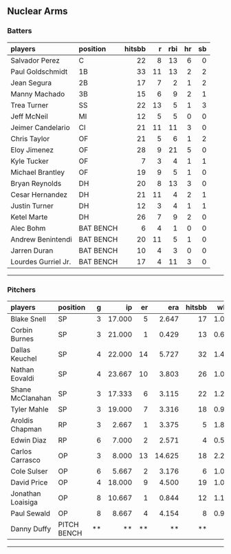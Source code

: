 ## Nuclear Arms

### Batters

 
|players             |position  | hitsbb|  r| rbi| hr| sb| 
|:-------------------|:---------|------:|--:|---:|--:|--:| 
|Salvador Perez      |C         |     22|  8|  13|  6|  0| 
|Paul Goldschmidt    |1B        |     33| 11|  13|  2|  2| 
|Jean Segura         |2B        |     17|  7|   2|  1|  2| 
|Manny Machado       |3B        |     15|  6|   9|  2|  1| 
|Trea Turner         |SS        |     22| 13|   5|  1|  3| 
|Jeff McNeil         |MI        |     12|  5|   5|  0|  0| 
|Jeimer Candelario   |CI        |     21| 11|  11|  3|  0| 
|Chris Taylor        |OF        |     21|  5|   6|  1|  2| 
|Eloy Jimenez        |OF        |     28|  9|  21|  5|  0| 
|Kyle Tucker         |OF        |      7|  3|   4|  1|  1| 
|Michael Brantley    |OF        |     19|  9|   5|  1|  0| 
|Bryan Reynolds      |DH        |     20|  8|  13|  3|  0| 
|Cesar Hernandez     |DH        |     21| 11|   4|  2|  1| 
|Justin Turner       |DH        |     12|  3|   4|  1|  1| 
|Ketel Marte         |DH        |     26|  7|   9|  2|  0| 
|Alec Bohm           |BAT BENCH |      6|  4|   1|  0|  0| 
|Andrew Benintendi   |BAT BENCH |     20| 11|   5|  1|  0| 
|Jarren Duran        |BAT BENCH |     10|  4|   3|  0|  0| 
|Lourdes Gurriel Jr. |BAT BENCH |     17|  4|  11|  3|  0| 


* * *

### Pitchers

 
|players           |position    |  g|     ip| er|    era| hitsbb|  whip| so|  w| sv| 
|:-----------------|:-----------|--:|------:|--:|------:|------:|-----:|--:|--:|--:| 
|Blake Snell       |SP          |  3| 17.000|  5|  2.647|     17| 1.000| 28|  1|  0| 
|Corbin Burnes     |SP          |  3| 21.000|  1|  0.429|     13| 0.619| 23|  2|  0| 
|Dallas Keuchel    |SP          |  4| 22.000| 14|  5.727|     32| 1.455| 11|  1|  0| 
|Nathan Eovaldi    |SP          |  4| 23.667| 10|  3.803|     26| 1.099| 27|  1|  0| 
|Shane McClanahan  |SP          |  3| 17.333|  6|  3.115|     22| 1.269| 22|  3|  0| 
|Tyler Mahle       |SP          |  3| 19.000|  7|  3.316|     18| 0.947| 22|  2|  0| 
|Aroldis Chapman   |RP          |  3|  2.667|  1|  3.375|      5| 1.875|  3|  0|  1| 
|Edwin Diaz        |RP          |  6|  7.000|  2|  2.571|      4| 0.571|  6|  0|  2| 
|Carlos Carrasco   |OP          |  3|  8.000| 13| 14.625|     18| 2.250|  9|  0|  0| 
|Cole Sulser       |OP          |  6|  5.667|  2|  3.176|      6| 1.059|  4|  0|  0| 
|David Price       |OP          |  4| 18.000|  9|  4.500|     19| 1.056| 12|  0|  0| 
|Jonathan Loaisiga |OP          |  8| 10.667|  1|  0.844|     12| 1.125| 11|  0|  2| 
|Paul Sewald       |OP          |  8|  8.667|  4|  4.154|      8| 0.923| 13|  2|  3| 
|Danny Duffy       |PITCH BENCH | **|     **| **|     **|     **|    **| **| **| **| 


* * *


